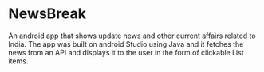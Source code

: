 # NewsBreak
An android app that shows update news and other current affairs related to India. The app was built on android Studio using Java and it fetches the news from an API and displays it to the user in the form of clickable List items.
